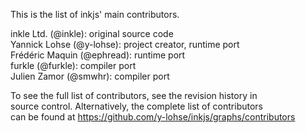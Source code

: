 This is the list of inkjs' main contributors.

inkle Ltd. (@inkle): original source code  
Yannick Lohse (@y-lohse): project creator, runtime port  
Frédéric Maquin (@ephread): runtime port  
furkle (@furkle): compiler port  
Julien Zamor (@smwhr): compiler port  

To see the full list of contributors, see the revision history in  
source control. Alternatively, the complete list of contributors  
can be found at https://github.com/y-lohse/inkjs/graphs/contributors  
